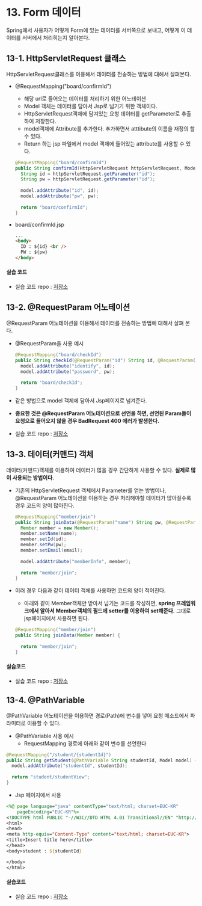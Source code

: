 # 13. Form 데이터

Spring에서 사용자가 어떻게 Form에 있는 데이터를 서버쪽으로 보내고, 어떻게 이 데이터를 서버에서 처리히는지 알아본다.

  

## 13-1. HttpServletRequest 클래스

HttpServletRequest클래스를 이용해서 데이터를 전송하는 방법에 대해서 살펴본다.

* @RequestMapping("board/confirmId")

  * 해당 url로 들어오는 데이터를 처리하기 위한 어노테이션
  * Model 객체는 데이터를 담아서 Jsp로 넘기기 위한 객체이다.
  * HttpServletRequest객체에 담겨있는 요청 데이터를 getParameter로 추출하여 저장한다.
  * model객체에 Attribute를 추가한다. 추가하면서 atttibute의 이름을 재정의 할 수 있다.
  * Return 하는 jsp 파일에서 model 객체에 들어있는 attribute를 사용할 수 있다.

  ```java
  @RequestMapping("board/confirmId")
  public String confirmId(HttpServletRequest httpServletRequest, Model model) {
    String id = httpServletRequest.getParameter("id");
    String pw = httpServletRequest.getParameter("id");
    
    model.addAttribute("id", id);
    model.addAttribute("pw", pw);
    
    return "board/confirmId";
  }
  ```

* board/confirmId.jsp

  ```html
  ...
  <body>
    ID : ${id} <br />
    PW : ${pw}
  </body>
  ```

#### 실습 코드

* 실습 코드 repo : [저장소](https://github.com/namjunemy/spring_for_junior_developer/tree/master/spring_13_1_ex1_springex)

  

## 13-2. @RequestParam 어노테이션

@RequestParam 어노테이션을 이용해서 데이터를 전송하는 방법에 대해서 살펴 본다.

* @RequestParam을 사용 예시

  ```java
  @RequestMapping("board/checkId")
  public String checkId(@RequestParam("id") String id, @RequestParam("pw") String pw, Model model) {
    model.addAttribute("identify", id);
    model.addAttribute("password", pw);
    
    return "board/checkId";
  }
  ```

* 같은 방법으로 model 객체에 담아서 Jsp페이지로 넘겨준다.

* **중요한 것은 @RequestParam 어노테이션으로 선언을 하면, 선언된 Param들이 요청으로 들어오지 않을 경우 BadRequest 400 에러가 발생한다.**

* 실습 코드 repo : [저장소](https://github.com/namjunemy/spring_for_junior_developer/tree/master/spring_13_1_ex1_springex)

  

## 13-3. 데이터(커맨드) 객체

데이터(커맨드)객체를 이용하여 데이터가 많을 경우 간단하게 사용할 수 있다. **실제로 많이 사용되는 방법이다.**

* 기존의 HttpServletRequest 객체에서 Parameter를 얻는 방법이나, @RequestParam 어노테이션을 이용하는 경우 처리해야할 데이터가 많아질수록 경우 코드의 양이 많아진다.

  ```java
  @RequestMapping("member/join")
  public String joinData(@RequestParam("name") String pw, @RequestParam("id") String id, @RequestParam("pw") String pw, @RequestParam("email") String email, Model model) {
    Member member = new Member();
    member.setName(name);
    member.setId(id);
    member.setPw(pw);
    member.setEmail(email);
    
    model.addAttribute("memberInfo", member);
    
    return "member/join";
  }
  ```

* 이러 경우 다음과 같이 데이터 객체를 사용하면 코드의 양이 적어진다.

  * 아래와 같이 Member객체만 받아서 넘기는 코드를 작성하면, **spring 프레임워크에서 알아서 Member객체의 필드에 setter를 이용하여 set해준다.** 그대로 jsp페이지에서 사용하면 된다.

  ```java
  @RequestMapping("member/join")
  public String joinData(Member member) {
    
    return "member/join";
  }
  ```

#### 실습코드

* 실습 코드 repo : [저장소](https://github.com/namjunemy/spring_for_junior_developer/tree/master/spring_13_3_ex1_springex)

  

## 13-4. @PathVariable

@PathVariable 어노테이션을 이용하면 경로(Path)에 변수를 넣어 요청 메소드에서 파라미터로 이용할 수 있다.

* @PathVariable 사용 예시
  * RequestMapping 경로에 아래와 같이 변수를 선언한다

```java
@RequestMapping("/student/{studentId}")
public String getStudent(@PathVariable String studentId, Model model) {
  model.addAttribute("studentId", studentId);
  
  return "student/studentView";
}
```

* Jsp 페이지에서 사용

```jsp
<%@ page language="java" contentType="text/html; charset=EUC-KR"
	pageEncoding="EUC-KR"%>
<!DOCTYPE html PUBLIC "-//W3C//DTD HTML 4.01 Transitional//EN" "http://www.w3.org/TR/html4/loose.dtd">
<html>
<head>
<meta http-equiv="Content-Type" content="text/html; charset=EUC-KR">
<title>Insert title here</title>
</head>
<body>student : ${studentId}

</body>
</html>
```

#### 실습코드

- 실습 코드 repo : [저장소](https://github.com/namjunemy/spring_for_junior_developer/tree/master/spring_13_4_ex1_springex)